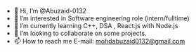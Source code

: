 - 👋 Hi, I’m @Abuzaid-0132
- 👀 I’m interested in Software engineering role (intern/fulltime)
- 🌱 I’m currently learning C++, DSA , React.js with Node.js
- 💞️ I’m looking to collaborate on some projects.
- 📫 How to reach me E-mail: mohdabuzaid0132@gmail.com

<!---
Abuzaid-0132/Abuzaid-0132 is a ✨ special ✨ repository because its `README.md` (this file) appears on your GitHub profile.
You can click the Preview link to take a look at your changes.
--->
